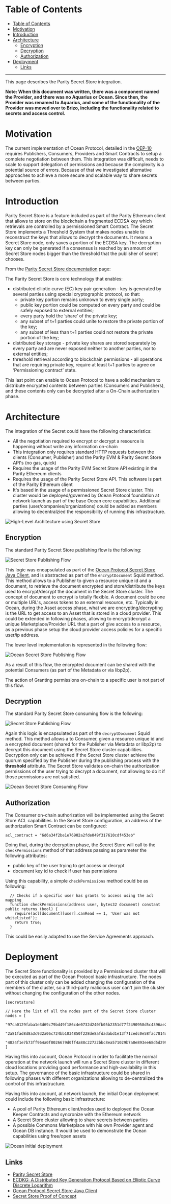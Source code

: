 
Table of Contents
=================

   * [Table of Contents](#table-of-contents)
   * [Motivation](#motivation)
   * [Introduction](#introduction)
   * [Architecture](#architecture)
      * [Encryption](#encryption)
      * [Decryption](#decryption)
      * [Authorization](#authorization)
   * [Deployment](#deployment)
      * [Links](#links)


---


This page describes the Parity Secret Store integration.

**Note: When this document was written, there was a component named the Provider, and there was no Aquarius or Ocean. Since then, the Provider was renamed to Aquarius, and some of the functionality of the Provider was moved over to Brizo, including the functionality related to secrets and access control.**

# Motivation

The current implementation of Ocean Protocol, detailed in the [OEP-10](https://github.com/oceanprotocol/OEPs/tree/master/10) requires Publishers, Consumers, Providers and Smart Contracts
to setup a complete negotiation between them. This integration was difficult, needs to scale to support delegation of permissions and because the complexity is a potential source of errors.
Because of that we investigated alternative approaches to achieve a more secure and scalable way to share secrets between parties.


# Introduction

Parity Secret Store is a feature included as part of the Parity Ethereum client that allows to store on the blockchain a fragmented ECDSA key which retrievals are controlled by a permissioned Smart Contract.
The Secret Store implements a Threshold System that makes nodes unable to reconstruct the keys that allows to decrypt the documents.
It means a Secret Store node, only saves a portion of the ECDSA key. The decryption key can only be generated if a consensus is reached by an amount of Secret Store nodes bigger than the threshold that the publisher of secret chooses.

From the [Parity Secret Store documentation](https://wiki.parity.io/Secret-Store) page:

The Parity Secret Store is core technology that enables:

* distributed elliptic curve (EC) key pair generation - key is generated by several parties using special cryptographic protocol, so that:
  - private key portion remains unknown to every single party;
  - public key portion could be computed on every party and could be safely exposed to external entities;
  - every party hold the ‘share’ of the private key;
  - any subset of t+1 parties could unite to restore the private portion of the key;
  - any subset of less than t+1 parties could not restore the private portion of the key;
* distributed key storage - private key shares are stored separately by every party and are never exposed neither to another parties, nor to external entities;
* threshold retrieval according to blockchain permissions - all operations that are requiring private key, require at least t+1 parties to agree on ‘Permissioning contract’ state.


This last point can enable to Ocean Protocol to have a solid mechanism to distribute encrypted contents between parties (Consumers and Publishers),
and these contents only can be decrypted after a On-Chain authorization phase.


# Architecture

The integration of the Secret could have the following characteristics:

* All the negotiation required to encrypt or decrypt a resource is happening without write any information on-chain
* This integration only requires standard HTTP requests between the clients (Consumer, Publisher) and the Parity EVM & Parity Secret Store API's (no gas, quick)
* Requires the usage of the Parity EVM Secret Store API existing in the Parity Ethereum clients
* Requires the usage of the Parity Secret Store API. This software is part of the Parity Ethereum client
* It's based in the usage of a permissioned Secret Store cluster. This cluster would be deployed/governed by Ocean Protocol foundation at network launch as part of the base Ocean core capabilities. Additional parties (user/companies/organizations) could be added as members allowing to decentralzied the responsibility of running this infrastructure.

![High-Level Architecture using Secret Store](img/secret-store-high-level.png)

## Encryption

The standard Parity Secret Store publishing flow is the following:

![Secret Store Publishing Flow](img/ss-overview-2.jpg)

This logic was encapsulated as part of the [Ocean Protocol Secret Store Java Client](https://github.com/oceanprotocol/secret-store-client-java), and is abstracted as part of the `encryptDocument` Squid method.
This method allows to a Publisher to given a resource unique id and a document, to retrieve the document encrypted and store/distribute the keys used to encrypt/decrypt the document in the Secret Store cluster.
The concept of document to encrypt is totally flexible. A document could be one or multiple URL's, access tokens to an external resource, etc.
Typically in Ocean, during the Asset access phase, what we are encrypting/decrypting is the URL to get access to an Asset that is stored in a cloud provider.
This could be extended in following phases, allowing to encrypt/decrypt a unique Marketplace/Provider URL that a part of give access to a resource, as a previous phase setup the cloud provider access policies for a specific user/ip address.

The lower level implementation is represented in the following flow:

![Ocean Secret Store Publishing Flow](img/secret-store-flow-publish.png)

As a result of this flow, the encrypted document can be shared with the potential Consumers (as part of the Metadata or via libp2p).

The action of Granting permissions on-chain to a specific user is not part of this flow.

## Decryption

The standard Parity Secret Store consuming flow is the following:

![Secret Store Publishing Flow](img/ss-overview-3.jpg)

Again this logic is encapsulated as part of the `decryptDocument` Squid method. This method allows a to Consumer, given a resource unique id and a encrypted document (shared for the Publisher via Metadata or libp2p) to decrypt this document using the Secret Store cluster capabilities.
Decryption only can be achieved if the Secret Store cluster achieve the quorum specified by the Publisher during the publishing process with the **threshold** attribute.
The Secret Store validates on-chain the authorization permissions of the user trying to decrypt a document, not allowing to do it if those permissions are not satisfied.

![Ocean Secret Store Consuming Flow](img/secret-store-flow-consume.png)

## Authorization

The Consumer on-chain authorization will be implemented using the Secret Store ACL capabilities.
In the Secret Store configuration, an address of the authorization Smart Contract can be configured:
```
acl_contract = "6d6a34f2be1e76902a2fde049f317610cdf453eb"
```

Doing that, during the decryption phase, the Secret Store will call to the `checkPermissions` method of that address passing as parameter the following attributes:

* public key of the user trying to get access or decrypt
* document key id to check if user has permissions

Using this capability, a simple `checkPermissions` method could be as following:

```solidity
  // Checks if a specific user has grants to access using the acl mapping
  function checkPermissions(address user, bytes32 document) constant public returns (bool) {
    require(acl[document][user].canRead == 1, 'User was not whitelisted');
    return true;
  }
```

This could be easily adapted to use the Service Agreements approach.


# Deployment

The Secret Store functionality is provided by a Permissioned cluster that will be executed as part of the Ocean Protocol basic infrastructure.
The nodes part of this cluster only can be added changing the configuration of the members of the cluster, so a third-party malicious user can't join the cluster without changing the configuration of the other nodes.

```
[secretstore]

// Here the list of all the nodes part of the Secret Store cluster
nodes = [
  "97ca0129faba1e3d69c79bd49f186c4e0732d240fb05b2351d77f2490958d5c4396ae2f6f56f37177f3442896a590c8e73486d0cb956aa794d156cb69c88cf9d@127.0.0.1:8011",
  "2a81fad8d8a3c932a06c724bb1034850f228de8afdadabd1e13f71cedc0e58fac7814dc3f269630f2edef388906a7d7de6f6d1a2c448db03de19fa133f396db1@127.0.0.1:8012",
  "4824f1e7b73ff964a0f0026679d0ff4a88c22722bbc8ea571029b7a0e893ee68d5d299e86b70633ed5dd80c85ef7b8c11169a6a8fd4a4e914b4d10011a61b0b3@127.0.0.1:8013"
]
```

Having this into account, Ocean Protocol in order to facilitate the normal operation at the network launch will run a Secret Store cluster in different cloud locations providing good performance and high-availability in this setup.
The governance of the basic infrastructure could be shared in following phases with different organizations allowing to de-centralized the control of this infrastructure.

Having this into account, at network launch, the initial Ocean deployment could include the following basic infrastructure:

* A pool of Parity Ethereum client/nodes used to deployed the Ocean Keeper Contracts and syncronize with the Ethereum network
* A Secret Store cluster allowing to share secrets between parties
* A possible Commons Marketplace with his own Provider agent and Ocean DB instance. It would be used to demonstrate the Ocean capabilities using free/open assets

![Ocean initial deployment](img/ocean-initial-deployment.png)


## Links

* [Parity Secret Store](https://wiki.parity.io/Secret-Store)
* [ECDKG: A Distributed Key Generation Protocol Based on Elliptic Curve Discrete Logarithm](http://citeseerx.ist.psu.edu/viewdoc/summary?doi=10.1.1.124.4128&rank=1)
* [Ocean Protocol Secret Store Java Client](https://github.com/oceanprotocol/secret-store-client-java)
* [Secret Store Proof of Concept](https://github.com/oceanprotocol/poc-secret-store)